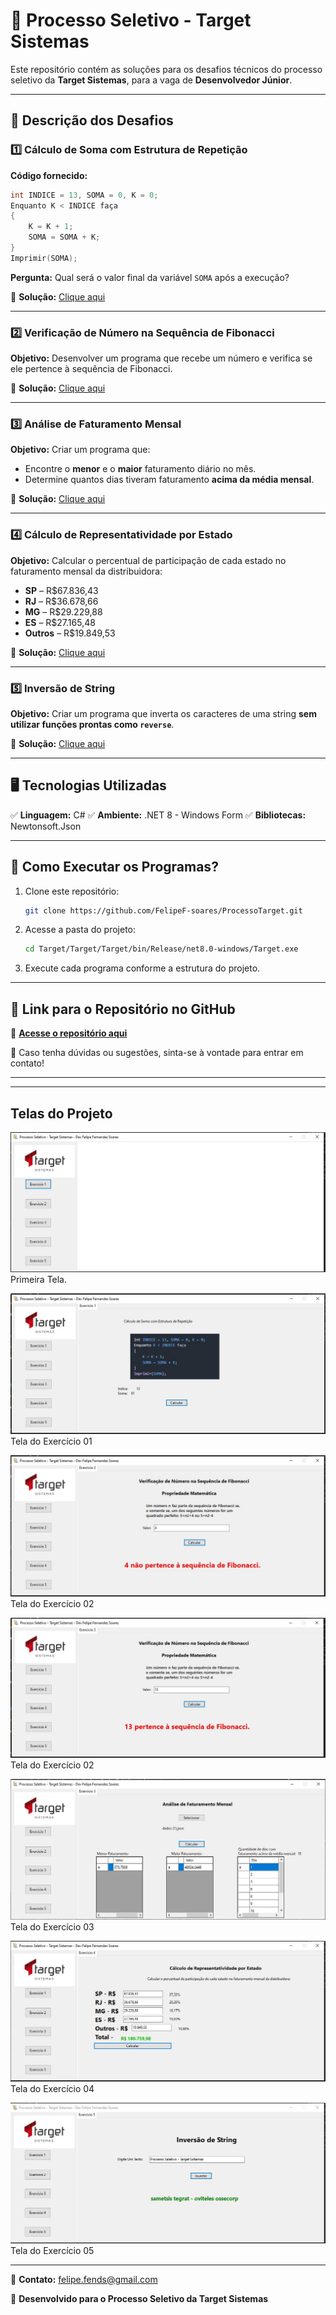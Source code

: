 # 🚀 Processo Seletivo - Target Sistemas

Este repositório contém as soluções para os desafios técnicos do processo seletivo da **Target Sistemas**, para a vaga de **Desenvolvedor Júnior**.

---

## 📌 Descrição dos Desafios

### 1️⃣ Cálculo de Soma com Estrutura de Repetição

**Código fornecido:**

```c
int INDICE = 13, SOMA = 0, K = 0;
Enquanto K < INDICE faça
{
    K = K + 1;
    SOMA = SOMA + K;
}
Imprimir(SOMA);
```

**Pergunta:** Qual será o valor final da variável `SOMA` após a execução?

📌 **Solução:** [Clique aqui](https://github.com/FelipeF-soares/ProcessoTarget/blob/main/Target/Models/Exercicio1.cs)

---

### 2️⃣ Verificação de Número na Sequência de Fibonacci

**Objetivo:** Desenvolver um programa que recebe um número e verifica se ele pertence à sequência de Fibonacci.

📌 **Solução:** [Clique aqui](https://github.com/FelipeF-soares/ProcessoTarget/blob/main/Target/Models/Exercicio2.cs)

---

### 3️⃣ Análise de Faturamento Mensal

**Objetivo:** Criar um programa que:

- Encontre o **menor** e o **maior** faturamento diário no mês.
- Determine quantos dias tiveram faturamento **acima da média mensal**.

📌 **Solução:** [Clique aqui](https://github.com/FelipeF-soares/ProcessoTarget/blob/main/Target/Models/Exercicio3.cs)

---

### 4️⃣ Cálculo de Representatividade por Estado

**Objetivo:** Calcular o percentual de participação de cada estado no faturamento mensal da distribuidora:

- **SP** – R$67.836,43
- **RJ** – R$36.678,66
- **MG** – R$29.229,88
- **ES** – R$27.165,48
- **Outros** – R$19.849,53

📌 **Solução:** [Clique aqui](https://github.com/FelipeF-soares/ProcessoTarget/blob/main/Target/Models/Exercicio4.cs)

---

### 5️⃣ Inversão de String

**Objetivo:** Criar um programa que inverta os caracteres de uma string **sem utilizar funções prontas como `reverse`**.

📌 **Solução:** [Clique aqui](https://github.com/FelipeF-soares/ProcessoTarget/blob/main/Target/Models/Exercicio5.cs)

---

## 🖥️ Tecnologias Utilizadas

✅ **Linguagem:** C#
✅ **Ambiente:** .NET 8 - Windows Form
✅ **Bibliotecas:** Newtonsoft.Json

---

## 📂 Como Executar os Programas?

1. Clone este repositório:
   ```sh
   git clone https://github.com/FelipeF-soares/ProcessoTarget.git
   ```
2. Acesse a pasta do projeto:
   ```sh
   cd Target/Target/Target/bin/Release/net8.0-windows/Target.exe
   ```
3. Execute cada programa conforme a estrutura do projeto.

---

## 🔗 Link para o Repositório no GitHub

📌 **[Acesse o repositório aqui](https://github.com/FelipeF-soares/ProcessoTarget/tree/main)**

📢 Caso tenha dúvidas ou sugestões, sinta-se à vontade para entrar em contato!

---

---

## Telas do Projeto

![Tela Principal](imagens/01.JPG)
Primeira Tela.

![Exercício 01](imagens/02.JPG)
Tela do Exercício 01

![Exercício 02](imagens/03.JPG)
Tela do Exercício 02

![Exercício 02](imagens/04.JPG)
Tela do Exercício 02

![Exercício 03](imagens/05.JPG)
Tela do Exercício 03

![Exercício 04](imagens/06.JPG)
Tela do Exercício 04

![Exercício 05](imagens/07.JPG)
Tela do Exercício 05

---

📧 **Contato:** [felipe.fends@gmail.com](mailto:felipe.fends@gmail.com)

📅 **Desenvolvido para o Processo Seletivo da Target Sistemas**

